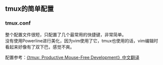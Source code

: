 ## tmux的简单配置

### tmux.conf

整个配置文件很短，只配置了几个最常用的快捷键，非常简单。  
没有使用Powerline进行美化，因为vim使用了它，tmux也使用的话，vim编辑时看起来好像有了双下巴，感觉不爽。  


配置参考：[《tmux: Productive Mouse-Free Development》中文翻译](https://github.com/aqua7regia/tmux-Productive-Mouse-Free-Development_zh/blob/master/book-content/Chapter2.md)

